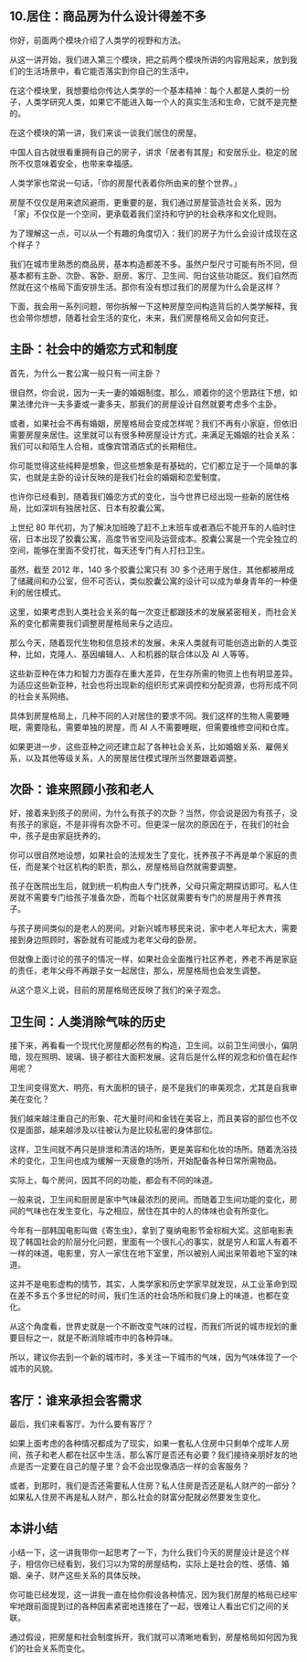 ## 10.居住：商品房为什么设计得差不多
你好，前面两个模块介绍了人类学的视野和方法。 


从这一讲开始，我们进入第三个模块，把之前两个模块所讲的内容用起来，放到我们的生活场景中，看它能否落实到你自己的生活中。 


在这个模块里，我想要给你传达人类学的一个基本精神：每个人都是人类的一份子，人类学研究人类，如果它不能进入每一个人的真实生活和生命，它就不是完整的。


在这个模块的第一讲，我们来谈一谈我们居住的房屋。 


中国人自古就很看重拥有自己的房子，讲求「居者有其屋」和安居乐业。稳定的居所不仅意味着安全，也带来幸福感。 


人类学家也常说一句话，「你的房屋代表着你所由来的整个世界。」 


房屋不仅仅是用来遮风避雨，更重要的是，我们通过房屋营造社会关系，因为「家」不仅仅是一个空间，更承载着我们坚持和守护的社会秩序和文化规则。 


为了理解这一点，可以从一个有趣的角度切入：我们的房子为什么会设计成现在这个样子？ 


我们在城市里熟悉的商品房，基本构造都差不多。虽然户型尺寸可能有所不同，但基本都有主卧、次卧、客卧、厨房、客厅、卫生间、阳台这些功能区。我们自然而然就在这个格局下面安排生活。那你有没有想过我们的房屋为什么会是这样？


下面，我会用一系列问题，带你拆解一下这种房屋空间构造背后的人类学解释，我也会带你想想，随着社会生活的变化，未来，我们房屋格局又会如何变迁。 


主卧：社会中的婚恋方式和制度
--------------


首先，为什么一套公寓一般只有一间主卧？


很自然，你会说，因为一夫一妻的婚姻制度。那么，顺着你的这个思路往下想，如果法律允许一夫多妻或一妻多夫，那我们的房屋设计自然就要考虑多个主卧。 


或者，如果社会不再有婚姻，房屋格局会变成怎样呢？我们不再有小家庭，但依旧需要房屋来居住。这里就可以有很多种房屋设计方式，来满足无婚姻的社会关系：我们可以和陌生人合租，或像宾馆酒店式的长期租住。


你可能觉得这些纯粹是想象，但这些想象是有基础的，它们都立足于一个简单的事实，也就是主卧的设计反映的是我们社会的婚姻和恋爱制度。 


也许你已经看到，随着我们婚恋方式的变化，当今世界已经出现一些新的居住格局，比如深圳有独居社区、日本有胶囊公寓。 


上世纪 80 年代初，为了解决加班晚了赶不上末班车或者酒后不能开车的人临时住宿，日本出现了胶囊公寓，高度节省空间及运营成本。胶囊公寓是一个完全独立的空间，能够在里面不受打扰，每天还专门有人打扫卫生。 


虽然，截至 2012 年，140 多个胶囊公寓只有 30 多个还用于居住，其他都被用成了储藏间和办公室，但不可否认，类似胶囊公寓的设计可以成为单身青年的一种便利的居住模式。 


这里，如果考虑到人类社会关系的每一次变迁都跟技术的发展紧密相关，而社会关系的变化都需要我们调整房屋格局来与之适应。 


那么今天，随着现代生物和信息技术的发展，未来人类就有可能创造出新的人类亚种，比如，克隆人、基因编辑人、人和机器的联合体以及 AI 人等等。 


这些新亚种在体力和智力方面存在重大差异，在生存所需的物资上也有明显差异。为适应这些新亚种，社会也将出现新的组织形式来调控和分配资源，也将形成不同的社会关系网络。 


具体到房屋格局上，几种不同的人对居住的要求不同。我们这样的生物人需要睡眠，需要隐私，需要单独的房屋，而 AI 人不需要睡眠，但需要维修空间和仓库。


如果更进一步，这些亚种之间还建立起了各种社会关系，比如婚姻关系、雇佣关系，以及其他等级关系，人的房屋居住模式理所当然要跟着调整。 


次卧：谁来照顾小孩和老人
------------


好，接着来到孩子的房间，为什么有孩子的次卧？当然，你会说是因为有孩子，没有孩子的家庭，不是非得有次卧不可。但更深一层次的原因在于，在我们的社会中，孩子是由家庭抚养的。


你可以很自然地设想，如果社会的法规发生了变化，抚养孩子不再是单个家庭的责任，而是某个社区机构的职责，那么，房屋格局自然就需要调整。


孩子在医院出生后，就到统一机构由人专门抚养，父母只需定期探访即可。私人住房就不需要专门给孩子准备次卧，而每个社区就需要有专门的房屋用于养育孩子。 


与孩子房间类似的是老人的房间。对新兴城市移民来说，家中老人年纪太大，需要接到身边照顾时，客卧就有可能成为老年父母的卧房。


但就像上面讨论的孩子的情况一样，如果社会全面推行社区养老，养老不再是家庭的责任，老年父母不再跟子女一起居住，那么，房屋格局也会发生调整。 


从这个意义上说，目前的房屋格局还反映了我们的亲子观念。 


卫生间：人类消除气味的历史
-------------


接下来，再看看一个现代化房屋都必然有的构造，卫生间。以前卫生间很小，偏阴暗，现在照明、玻璃、镜子都往大面积发展。这背后是什么样的观念和价值在起作用呢？ 


卫生间变得宽大、明亮，有大面积的镜子，是不是我们的审美观念，尤其是自我审美在变化？ 


我们越来越注重自己的形象、花大量时间和金钱在美容上，而且美容的部位也不仅仅是面部，越来越涉及以往被认为是比较私密的身体部位。 


这样，卫生间就不再只是排泄和清洁的场所，更是美容和化妆的场所。随着洗浴技术的变化，卫生间也成为缓解一天疲惫的场所，开始配备各种日常所需物品。


实际上，每个房间，因其不同的功能，都会有不同的味道。 


一般来说，卫生间和厨房是家中气味最浓烈的房间。而随着卫生间功能的变化，房间的气味也在发生变化，与之相应，居住在其中的人的体味也会有所变化。 


今年有一部韩国电影叫做《寄生虫》，拿到了戛纳电影节金棕榈大奖。这部电影表现了韩国社会的阶层分化问题，里面有一个很扎心的事实，就是穷人和富人有着不一样的味道。电影里，穷人一家住在地下室里，所以被别人闻出来带着地下室的味道。


这并不是电影虚构的情节，其实，人类学家和历史学家早就发现，从工业革命到现在差不多五个多世纪的时间，我们生活的社会场所和我们身上的味道，也都在变化。


从这个角度看，世界史就是一个不断改变气味的过程，而我们所说的城市规划的重要目标之一，就是不断消除城市中的各种异味。


所以，建议你去到一个新的城市时，多关注一下城市的气味，因为气味体现了一个城市的风貌。 


客厅：谁来承担会客需求
-----------


最后，我们来看客厅。为什么要有客厅？ 


如果上面考虑的各种情况都成为了现实，如果一套私人住房中只剩单个成年人房间，孩子和老人都在社区中生活，那么客厅是否还有必要？我们接待亲朋好友的地点是否一定要在自己的屋子里？会不会出现像酒店一样的会客服务？


或者，到那时，我们是否还需要私人住房？私人住房是否还是私人财产的一部分？如果私人住房不再是私人财产，那么社会的财富分配就必然要发生变化。


  



本讲小结
----


小结一下，这一讲我带你一起思考了一下，为什么我们今天的房屋设计是这个样子，相信你已经看到，我们习以为常的房屋结构，实际上是社会的性、感情、婚姻、亲子、财产这些关系的具体反映。 


你可能已经发现，这一讲我一直在给你假设各种情况，因为我们房屋的格局已经牢牢地跟前面提到过的各种因素紧密地连接在了一起，很难让人看出它们之间的关联。


通过假设，把房屋和社会制度拆开，我们就可以清晰地看到，房屋格局如何因为我们的社会关系而变化。


